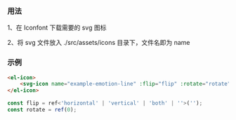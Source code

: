 ### 用法
1、在 Iconfont 下载需要的 svg 图标

2、将 svg 文件放入 ./src/assets/icons 目录下，文件名即为 name

### 示例
```html
<el-icon>
	<svg-icon name="example-emotion-line" :flip="flip" :rotate="rotate" />
</el-icon>
```

```js
const flip = ref<'horizontal' | 'vertical' | 'both' | ''>('');
const rotate = ref(0);
```
